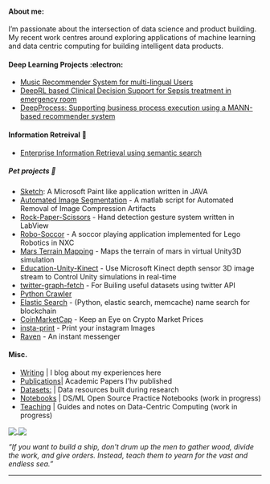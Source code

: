 

####  About me:

I’m passionate about the intersection of data science and product building. My recent work centres around exploring applications of machine learning and data centric computing for building intelligent data products.

#### Deep Learning Projects  :electron:	

- [Music Recommender System for multi-lingual Users](https://blog.asjadk.com/music/)
- [DeepRL based Clinical Decision Support for Sepsis treatment in emergency room](https://blog.asjadk.com/decision_support/)
- [DeepProcess: Supporting business process execution using a MANN-based recommender system](https://blog.asjadk.com/deepprocess/)

#### Information Retreival 🔭 

- [Enterprise Information Retrieval using semantic search](https://blog.asjadk.com/semantic_search/)


##### Pet projects :yarn:


- [Sketch](https://github.com/asjad99/Sketch): A Microsoft Paint like application written in JAVA 
- [Automated Image Segmentation](https://github.com/asjad99/Image-Processing) - A matlab script for Automated Removal of Image Compression Artifacts 
- [Rock-Paper-Scissors](https://github.com/asjad99/Rock-Paper-Scissors-) - Hand detection gesture system written in LabView   
- [Robo-Soccor](https://github.com/asjad99/robot-soccor) - A soccor playing application implemented for Lego Robotics in NXC 
- [Mars Terrain Mapping](https://github.com/asjad99/mars_pathfinder_robot) - Maps the terrain of mars in virtual Unity3D simulation 
- [Education-Unity-Kinect](https://github.com/asjad99/KINEFF) - Use Microsoft Kinect depth sensor 3D image stream to Control Unity simulations in real-time 
- [twitter-graph-fetch](https://github.com/asjad99/twitter-graph-fetch)  - For Builing useful datasets using twitter API 
- [Python Crawler](https://github.com/asjad99/datascience-GYM/blob/master/Data_engineering/web_crawler.py)
- [Elastic Search](https://github.com/asjad99/elastic_search) - (Python, elastic search, memcache) name search for blockchain
- [CoinMarketCap](https://github.com/asjad99/CoinMarketCap) - Keep an Eye on Crypto Market Prices 
- [insta-print](https://github.com/asjad99/InstaPrint) - Print your instagram Images 
- [Raven](https://github.com/asjad99/Raven) - An instant messenger 

#### Misc.

- [Writing](https://blog.asjadk.com/main-content/) |  I blog about my experiences here 
- [Publications](https://scholar.google.com.au/citations?user=3dLAqxwAAAAJ&hl=en&oi=sra)| Academic Papers I'hv published 
- [Datasets:](https://www.kaggle.com/asjad99) | Data resources built during research
- [Notebooks](https://github.com/asjad99/Machine-Learning-GYM) | DS/ML Open Source Practice Notebooks  (work in progress) 
- [Teaching](https://github.com/asjad99/knowledge_base) | Guides and notes on Data-Centric Computing (work in progress)  

<a href="">
  <img align="center" src="https://github-readme-stats.vercel.app/api/top-langs/?username=asjad99&langs_count=7&layout=compact" />
</a>
<a href="">
  <img align="center" src="https://github-readme-streak-stats.herokuapp.com/?user=asjad99&theme=blue-green" />
</a>



*“If you want to build a ship, don't drum up the men to gather wood, divide the work, and give orders. Instead, teach them to yearn for the vast and endless sea.”*

-----------

<!---
 Systems Programming Rust (OS + databases)

Databases, 
http://www.gotw.ca/publications/concurrency-ddj.htm
https://news.ycombinator.com/item?id=27647079
-->


<!-- Moonshots: 
https://github.com/ossu/computer-science#readme
Human-level concept learning through probabilistic program induction
Going deep into langauge, reinforcement learning 

<!-- 
https://www.cs.cornell.edu/jeh/book.pdf
https://web.stanford.edu/class/cs168/index.html
- BDI systems 

<!--unity ant simulation
https://www.youtube.com/watch?v=X-iSQQgOd1A

<!-- inspiration: 
https://paperswithcode.com/sota
also see data products and newsletters: 
<!-- 
-



"A person often meets his destiny on the road he took to avoid it."

--->





